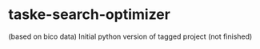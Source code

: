 # taske-search-optimizer

(based on bico data)
Initial python version of tagged project (not finished) 